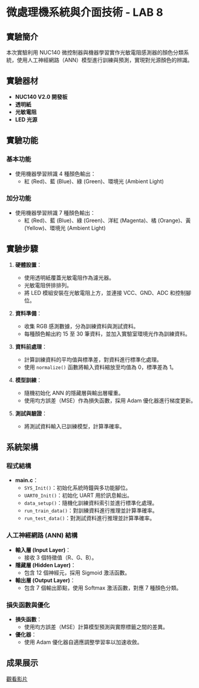 # 微處理機系統與介面技術 - LAB 8

## 實驗簡介
本次實驗利用 NUC140 微控制器與機器學習實作光敏電阻感測器的顏色分類系統，使用人工神經網路（ANN）模型進行訓練與預測，實現對光源顏色的辨識。

## 實驗器材
- **NUC140 V2.0 開發板**
- **透明紙**
- **光敏電阻**
- **LED 光源**

## 實驗功能
### 基本功能
- 使用機器學習辨識 4 種顏色輸出：
  - 紅 (Red)、藍 (Blue)、綠 (Green)、環境光 (Ambient Light)

### 加分功能
- 使用機器學習辨識 7 種顏色輸出：
  - 紅 (Red)、藍 (Blue)、綠 (Green)、洋紅 (Magenta)、橘 (Orange)、黃 (Yellow)、環境光 (Ambient Light)

## 實驗步驟
1. **硬體設置**：
   - 使用透明紙覆蓋光敏電阻作為濾光器。
   - 光敏電阻併排排列。
   - 將 LED 模組安裝在光敏電阻上方，並連接 VCC、GND、ADC 和控制腳位。

2. **資料準備**：
   - 收集 RGB 感測數據，分為訓練資料與測試資料。
   - 每種顏色輸出約 15 至 30 筆資料，並加入實驗室環境光作為訓練資料。

3. **資料前處理**：
   - 計算訓練資料的平均值與標準差，對資料進行標準化處理。
   - 使用 `normalize()` 函數將輸入資料縮放至均值為 0，標準差為 1。

4. **模型訓練**：
   - 隨機初始化 ANN 的隱藏層與輸出層權重。
   - 使用均方誤差（MSE）作為損失函數，採用 Adam 優化器進行梯度更新。

5. **測試與驗證**：
   - 將測試資料輸入已訓練模型，計算準確率。

## 系統架構
### 程式結構
- **main.c**：
  - `SYS_Init()`：初始化系統時鐘與多功能腳位。
  - `UART0_Init()`：初始化 UART 用於訊息輸出。
  - `data_setup()`：隨機化訓練資料索引並進行標準化處理。
  - `run_train_data()`：對訓練資料進行推理並計算準確率。
  - `run_test_data()`：對測試資料進行推理並計算準確率。

### 人工神經網路 (ANN) 結構
- **輸入層 (Input Layer)**：
  - 接收 3 個特徵值（R、G、B）。
- **隱藏層 (Hidden Layer)**：
  - 包含 12 個神經元，採用 Sigmoid 激活函數。
- **輸出層 (Output Layer)**：
  - 包含 7 個輸出節點，使用 Softmax 激活函數，對應 7 種顏色分類。

### 損失函數與優化
- **損失函數**：
  - 使用均方誤差（MSE）計算模型預測與實際標籤之間的差異。
- **優化器**：
  - 使用 Adam 優化器自適應調整學習率以加速收斂。

## 成果展示
[觀看影片](https://youtu.be/ZM5Uk5041LU)
